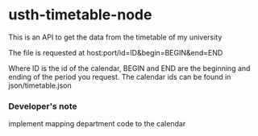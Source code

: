 # usth-timetable-node
This is an API to get the data from the timetable of my university

The file is requested at host:port/id=ID&begin=BEGIN&end=END

Where ID is the id of the calendar, BEGIN and END are the beginning and ending of the period you request.
The calendar ids can be found in json/timetable.json

### Developer's note
implement mapping department code to the calendar
